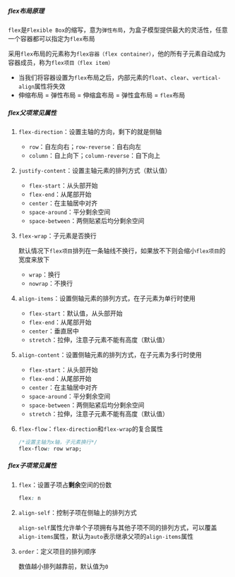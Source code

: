 ##### flex布局原理

`flex`是`Flexible Box`的缩写，意为`弹性布局`，为盒子模型提供最大的灵活性，任意一个容器都可以指定为`flex`布局

采用`flex`布局的元素称为`flex容器（flex container）`，他的所有子元素自动成为容器成员，称为`flex项目（flex item）`

- 当我们将容器设置为`flex`布局之后，内部元素的`float`、`clear`、`vertical-align`属性将失效
- 伸缩布局 = 弹性布局 = 伸缩盒布局 = 弹性盒布局 = `flex`布局

##### flex父项常见属性

1. `flex-direction`：设置主轴的方向，剩下的就是侧轴

    - `row`：自左向右；`row-reverse`：自右向左
    - `column`：自上向下；`column-reverse`：自下向上

2. `justify-content`：设置主轴元素的排列方式（默认值）

    - `flex-start`：从头部开始
    - `flex-end`：从尾部开始
    - `center`：在主轴居中对齐
    - `space-around`：平分剩余空间
    - `space-between`：两侧贴紧后均分剩余空间

3. `flex-wrap`：子元素是否换行

    默认情况下`flex项目`排列在一条轴线不换行，如果放不下则会缩小`flex项目`的宽度来放下

    - `wrap`：换行
    - `nowrap`：不换行

4. `align-items`：设置侧轴元素的排列方式，在子元素为单行时使用

    - `flex-start`：默认值，从头部开始
    - `flex-end`：从尾部开始
    - `center`：垂直居中
    - `stretch`：拉伸，注意子元素不能有高度（默认值）

5. `align-content`：设置侧轴元素的排列方式，在子元素为多行时使用

    - `flex-start`：从头部开始
    - `flex-end`：从尾部开始
    - `center`：在主轴居中对齐
    - `space-around`：平分剩余空间
    - `space-between`：两侧贴紧后均分剩余空间
    - `stretch`：拉伸，注意子元素不能有高度（默认值）

6. `flex-flow`：`flex-direction`和`flex-wrap`的复合属性

    ```css
    /*设置主轴为x轴，子元素换行*/
    flex-flow: row wrap;
    ```

##### flex子项常见属性

1. `flex`：设置子项占**剩余**空间的份数

    ```css
    flex: n
    ```

2. `align-self`：控制子项在侧轴上的排列方式

    `align-self`属性允许单个子项拥有与其他子项不同的排列方式，可以覆盖`align-items`属性，默认为`auto`表示继承父项的`align-items`属性

3. `order`：定义项目的排列顺序

    数值越小排列越靠前，默认值为`0`

